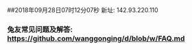 ##2018年09月28日07时12分07秒 新址: 142.93.220.110
### 兔友常见问题及解答: https://github.com/wanggonging/d/blob/w/FAQ.md
